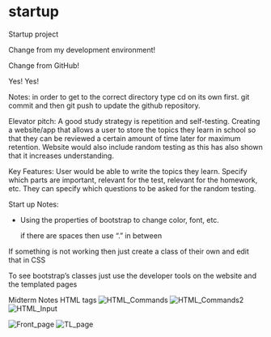 # startup
Startup project

Change from my development environment! 

Change from GitHub!

Yes!
Yes!

Notes: 
in order to get to the correct directory type cd on its own first.
git commit and then git push to update the github repository.

Elevator pitch:
A good study strategy is repetition and self-testing. Creating a website/app that allows a user to store the topics they learn in school so that they can be reviewed a certain amount of time later for maximum retention. Website would also include random testing as this has also shown that it increases understanding.

Key Features:
User would be able to write the topics they learn. Specify which parts are important, relevant for the test, relevant for the homework, etc. They can specify which questions to be asked for the random testing.

Start up Notes:
- Using the properties of bootstrap to change color, font, etc.
    
    if there are spaces then use “.” in between
    

If something is not working then just create a class of their own and edit that in CSS

To see bootstrap’s classes just use the developer tools on the website and the templated pages


Midterm Notes
HTML tags
![HTML_Commands](https://s3-us-west-2.amazonaws.com/secure.notion-static.com/ba22763f-a371-486d-814d-77b4e61963e3/Untitled.png)
![HTML_Commands2](https://s3-us-west-2.amazonaws.com/secure.notion-static.com/d129855c-3873-4b58-afc3-593276ed1509/Untitled.png)
![HTML_Input](https://s3-us-west-2.amazonaws.com/secure.notion-static.com/8a3d63b0-be02-461a-9fce-c7e9aca6eb15/Untitled.png)


![Front_page](https://user-images.githubusercontent.com/122303433/213807457-d309df4a-c74c-40f1-adc2-6738b6ee4476.jpg)
![TL_page](https://user-images.githubusercontent.com/122303433/213807467-1abd866f-f55f-45b9-aefc-bdc77167744f.jpg)
